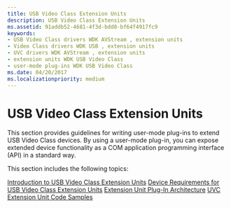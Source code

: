 ```yaml
---
title: USB Video Class Extension Units
description: USB Video Class Extension Units
ms.assetid: 91addb52-4681-4f3d-bdd8-bf64f4917fc9
keywords:
- USB Video Class drivers WDK AVStream , extension units
- Video Class drivers WDK USB , extension units
- UVC drivers WDK AVStream , extension units
- extension units WDK USB Video Class
- user-mode plug-ins WDK USB Video Class
ms.date: 04/20/2017
ms.localizationpriority: medium
---
```


# USB Video Class Extension Units


This section provides guidelines for writing user-mode plug-ins to extend USB Video Class devices. By using a user-mode plug-in, you can expose extended device functionality as a COM application programming interface (API) in a standard way.

This section includes the following topics:

[Introduction to USB Video Class Extension Units](introduction-to-usb-video-class-extension-units.md)
[Device Requirements for USB Video Class Extension Units](device-requirements-for-usb-video-class-extension-units.md)
[Extension Unit Plug-In Architecture](extension-unit-plug-in-architecture.md)
[UVC Extension Unit Code Samples](uvc-extension-unit-code-samples.md)
 

 




